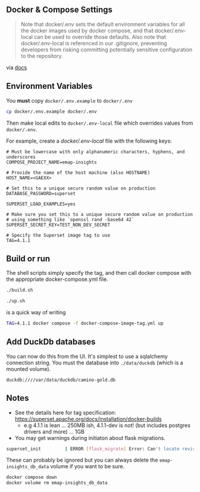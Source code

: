 
## Docker & Compose Settings

> Note that docker/.env sets the default environment variables for all the docker images used by docker compose, and that docker/.env-local can be used to override those defaults. Also note that docker/.env-local is referenced in our .gitignore, preventing developers from risking committing potentially sensitive configuration to the repository.

via [docs](https://superset.apache.org/docs/installation/docker-compose)

## Environment Variables

You **must** copy `docker/.env.example` to `docker/.env`

```bash
cp docker/.env.example docker/.env
```

Then make local edits to `docker/.env-local` file which overrides values from `docker/.env`.

For example, create a _docker/.env-local_ file with the following keys:
```
# Must be lowercase with only alphanumeric characters, hyphens, and underscores
COMPOSE_PROJECT_NAME=emap-insights

# Provide the name of the host machine (also HOSTNAME)
HOST_NAME=<GAEXX>

# Set this to a unique secure random value on production
DATABASE_PASSWORD=superset

SUPERSET_LOAD_EXAMPLES=yes

# Make sure you set this to a unique secure random value on production
# using something like `openssl rand -base64 42`
SUPERSET_SECRET_KEY=TEST_NON_DEV_SECRET

# Specify the Superset image tag to use
TAG=4.1.1
```

## Build or run
The shell scripts simply specify the tag, and then call docker compose with the appropriate docker-compose.yml file.

```bash
./build.sh
```

```bash
./up.sh
```

is a quick way of writing
```bash
TAG=4.1.1 docker compose -f docker-compose-image-tag.yml up
```

## Add DuckDb databases
You can now do this from the UI.
It's simplest to use a sqlalchemy connection string.
You must the database into `./data/duckdb` (which is a mounted volume).

```
duckdb:////var/data/duckdb/camino-gold.db
```


## Notes

- See the details here for tag specification: https://superset.apache.org/docs/installation/docker-builds
  - e.g 4.1.1 is lean ... 250MB ish, 4.1.1-dev is not! (but includes postgres drivers and more) ... 1GB
- You may get warnings during initiaton about flask migrations. 

```bash
superset_init         | ERROR [flask_migrate] Error: Can't locate revision identified by '74ad1125881c'
```
These can probably be ignored but you can always delete the `emap-insights_db_data` volume if you want to be sure.

```bash
docker compose down
docker volume rm emap-insights_db_data
```


